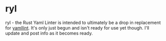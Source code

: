 # ryl

ryl - the Rust Yaml Linter is intended to ultimately be a drop in replacement for
[yamllint](https://github.com/adrienverge/yamllint). It's only just begun and isn't
ready for use yet though. I'll update and post info as it becomes ready.

